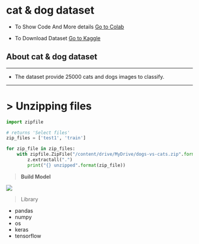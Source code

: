 # cat & dog dataset

* To Show Code And More details  <a href='https://colab.research.google.com/drive/1nguOEexRE0bJ-hWMIpIdRHZ9fYPK73Bt?usp=sharing'>Go to Colab</a>

* To Download Dataset <a href='https://www.kaggle.com/datasets/tongpython/cat-and-dog'>Go to Kaggle</a>

## **About cat & dog dataset**
---


*   The dataset provide 25000 cats and dogs images to classify.

---



# > **Unzipping files**
```python
import zipfile

# returns 'Select files'
zip_files = ['test1', 'train']

for zip_file in zip_files:
    with zipfile.ZipFile("/content/drive/MyDrive/dogs-vs-cats.zip".format(zip_file),"r") as z:
        z.extractall(".")
        print("{} unzipped".format(zip_file))

```



 > **Build Model**

 <img src='https://media.geeksforgeeks.org/wp-content/uploads/cat-vs-dog.jpg'   />

>Library
* pandas
* numpy
* os
* keras
* tensorflow
